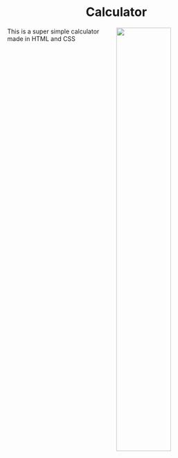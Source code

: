 <h1 align="center">Calculator</h1>
<img src="https://user-images.githubusercontent.com/87400898/131445686-a4253e93-9187-4406-b66e-a7d202981754.png" align="right" width="50%">
<p>This is a super simple calculator made in HTML and CSS</p>

